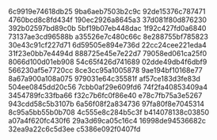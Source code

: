 6c9919e74618db25
9ba6aeb7503b2c9c
92de15376c787471
4760bcd8c8fd434f
190ec2926a8645a3
37d081f80d876230
392b02597bd89c0b
5bf19b07eb448dac
1f92c427fd0a6840
73137ae3cd96588b
a35526e7c480c66c
8e288755bf785823
30e43c91cf227d71
6d59505e894e736d
22cc24cee221eda4
31f23e0bb7e4494d
888725e45e7e22d7
79058ed061ca25f0
8066d100d01eb908
54c65f426d741689
02dde49db4f6dbf9
566230af5e7720cc
8ce3cc95a1005878
9ae194bf10168e77
8a67a900a108a075
979031e64c35581f
af57ce183d3fe83d
504ee0845dd20c56
7cbb0af29e609fd6
74f2fa40853409a4
3454789fc33fba66
f32c7b6fc0f86e40
e78c7fb75a3e5267
943cdd58c5b3107b
6a56f08f2a834736
97fa80f8e7045314
8c95a5bb55b0b708
4c555e8c284b5c3f
b414078138c03850
a07a4f620fc430f6
29a3d69ca05c16c4
16998de94536682c
32ea9a22c6c5d3ee
c5386e092f0407fd
